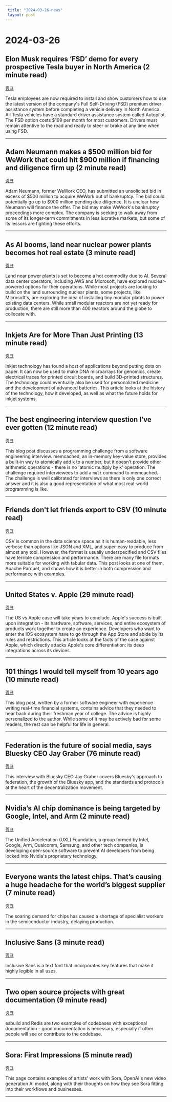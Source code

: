 ```yaml
---
 title: "2024-03-26-news"
 layout: post
---
```

<h1>2024-03-26</h1><h2>Elon Musk requires ‘FSD’ demo for every prospective Tesla buyer in North America (2 minute read)</h2><p><a href="https://www.cnbc.com/2024/03/25/elon-musk-requires-fsd-demo-for-every-prospective-tesla-buyer-in-north-america.html?utm_source=tldrnewsletter">링크</a>  </p><p>Tesla employees are now required to install and show customers how to use the latest version of the company's Full Self-Driving (FSD) premium driver assistance system before completing a vehicle delivery in North America. All Tesla vehicles have a standard driver assistance system called Autopilot. The FSD option costs $199 per month for most customers. Drivers must remain attentive to the road and ready to steer or brake at any time when using FSD. </p><hr /><h2>Adam Neumann makes a $500 million bid for WeWork that could hit $900 million if financing and diligence firm up (2 minute read)</h2><p><a href="https://www.cnbc.com/2024/03/25/adam-neumann-submits-bid-of-more-than-500-million-to-buy-wework.html?utm_source=tldrnewsletter">링크</a>  </p><p>Adam Neumann, former WeWork CEO, has submitted an unsolicited bid in excess of $500 million to acquire WeWork out of bankruptcy. The bid could potentially go up to $900 million pending due diligence. It is unclear how Neumann will finance the offer. The bid may make WeWork's bankruptcy proceedings more complex. The company is seeking to walk away from some of its longer-term commitments in less lucrative markets, but some of its lessors are fighting these efforts. </p><hr /><h2>As AI booms, land near nuclear power plants becomes hot real estate (3 minute read)</h2><p><a href="https://www.theregister.com/2024/03/25/ai_boom_nuclear/?utm_source=tldrnewsletter">링크</a>  </p><p>Land near power plants is set to become a hot commodity due to AI. Several data center operators, including AWS and Microsoft, have explored nuclear-powered options for their operations. While most projects are looking to build on the land surrounding nuclear plants, some projects, like Microsoft's, are exploring the idea of installing tiny modular plants to power existing data centers. While small modular reactors are not yet ready for production, there are still more than 400 reactors around the globe to collocate with. </p><hr /><h2>Inkjets Are for More Than Just Printing (13 minute read)</h2><p><a href="https://spectrum.ieee.org/inkjet-printer?utm_source=tldrnewsletter">링크</a>  </p><p>Inkjet technology has found a host of applications beyond putting dots on paper. It can now be used to make DNA microarrays for genomics, create electrical traces for printed circuit boards, and build 3D-printed structures. The technology could eventually also be used for personalized medicine and the development of advanced batteries. This article looks at the history of the technology, how it developed, as well as what the future holds for inkjet systems. </p><hr /><h2>The best engineering interview question I’ve ever gotten (12 minute read)</h2><p><a href="https://quuxplusone.github.io/blog/2022/01/06/memcached-interview/?utm_source=tldrnewsletter">링크</a>  </p><p>This blog post discusses a programming challenge from a software engineering interview. memcached, an in-memory key-value store, provides a built-in way to atomically add k to a number, but it doesn’t provide other arithmetic operations - there is no 'atomic multiply by k' operation. The challenge required interviewees to add a <code>mult</code> command to memcached. The challenge is well calibrated for interviews as there is only one correct answer and it is also a good representation of what most real-world programming is like. </p><hr /><h2>Friends don't let friends export to CSV (10 minute read)</h2><p><a href="https://kaveland.no/friends-dont-let-friends-export-to-csv.html?utm_source=tldrnewsletter">링크</a>  </p><p>CSV is common in the data science space as it is human-readable, less verbose than options like JSON and XML, and super-easy to produce from almost any tool. However, the format is usually underspecified and CSV files have terrible compression and performance. There are many file formats more suitable for working with tabular data. This post looks at one of them, Apache Parquet, and shows how it is better in both compression and performance with examples. </p><hr /><h2>United States v. Apple (29 minute read)</h2><p><a href="https://stratechery.com/2024/united-states-v-apple/?utm_source=tldrnewsletter">링크</a>  </p><p>The US vs Apple case will take years to conclude. Apple's success is built upon integration - its hardware, software, services, and entire ecosystem of products work together to create an experience. Developers who want to enter the iOS ecosystem have to go through the App Store and abide by its rules and restrictions. This article looks at the facts of the case against Apple, which directly attacks Apple's core differentiation: its deep integrations across its devices. </p><hr /><h2>101 things I would tell myself from 10 years ago (10 minute read)</h2><p><a href="https://www.approachwithalacrity.com/101-things-for-my-past-self/?utm_source=tldrnewsletter">링크</a>  </p><p>This blog post, written by a former software engineer with experience writing real-time financial systems, contains advice that they needed to hear back during their freshman year of college. The advice is highly personalized to the author. While some of it may be actively bad for some readers, the rest can be helpful for life in general. </p><hr /><h2>Federation is the future of social media, says Bluesky CEO Jay Graber (76 minute read)</h2><p><a href="https://www.theverge.com/2024/3/25/24108872/bluesky-ceo-graber-federation-social-media-decoder-interview?utm_source=tldrnewsletter">링크</a>  </p><p>This interview with Bluesky CEO Jay Graber covers Bluesky's approach to federation, the growth of the Bluesky app, and the standards and protocols at the heart of the decentralization movement. </p><hr /><h2>Nvidia’s AI chip dominance is being targeted by Google, Intel, and Arm (2 minute read)</h2><p><a href="https://www.theverge.com/2024/3/25/24111435/nvidia-ai-market-google-intel-arm-uxl-foundation-cuda?utm_source=tldrnewsletter">링크</a>  </p><p>The Unified Acceleration (UXL) Foundation, a group formed by Intel, Google, Arm, Qualcomm, Samsung, and other tech companies, is developing open-source software to prevent AI developers from being locked into Nvidia's proprietary technology. </p><hr /><h2>Everyone wants the latest chips. That’s causing a huge headache for the world’s biggest supplier (7 minute read)</h2><p><a href="https://www.cnn.com/2024/03/22/tech/taiwan-tsmc-talent-shortage-training-center-intl-hnk/index.html?utm_source=tldrnewsletter">링크</a>  </p><p>The soaring demand for chips has caused a shortage of specialist workers in the semiconductor industry, delaying production. </p><hr /><h2>Inclusive Sans (3 minute read)</h2><p><a href="https://www.oliviaking.com/inclusive-sans?utm_source=tldrnewsletter">링크</a>  </p><p>Inclusive Sans is a text font that incorporates key features that make it highly legible in all uses. </p><hr /><h2>Two open source projects with great documentation (9 minute read)</h2><p><a href="https://johnjago.com/great-docs/?utm_source=tldrnewsletter">링크</a>  </p><p>esbuild and Redis are two examples of codebases with exceptional documentation - good documentation is necessary, especially if other people will see or contribute to the codebase. </p><hr /><h2>Sora: First Impressions (5 minute read)</h2><p><a href="https://openai.com/blog/sora-first-impressions?utm_source=tldrnewsletter">링크</a>  </p><p>This page contains examples of artists' work with Sora, OpenAI's new video generation AI model, along with their thoughts on how they see Sora fitting into their workflows and businesses. </p><hr />